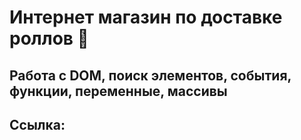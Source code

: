 # Интернет магазин по доставке роллов 🍣
## Работа с DOM, поиск элементов, события, функции, переменные, массивы
## Ссылка: 
